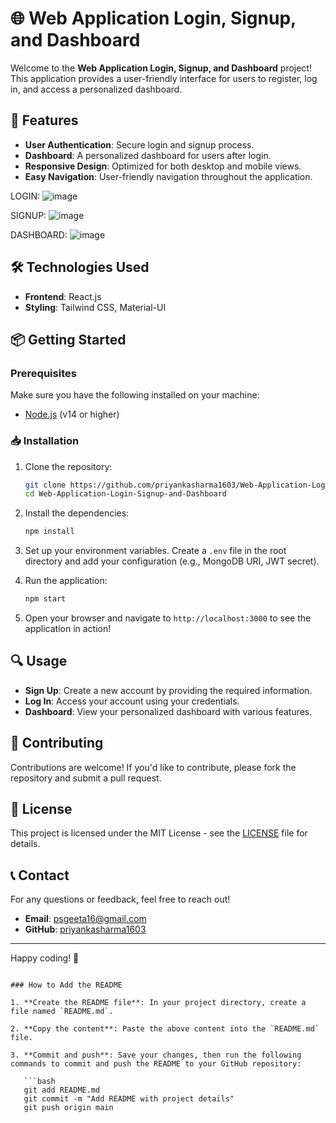 # 🌐 Web Application Login, Signup, and Dashboard

Welcome to the **Web Application Login, Signup, and Dashboard** project! This application provides a user-friendly interface for users to register, log in, and access a personalized dashboard.
## 🚀 Features

- **User Authentication**: Secure login and signup process.
- **Dashboard**: A personalized dashboard for users after login.
- **Responsive Design**: Optimized for both desktop and mobile views.
- **Easy Navigation**: User-friendly navigation throughout the application.

LOGIN:
  ![image](https://github.com/user-attachments/assets/cb09c096-5c3d-428d-8157-c651e0bcdd8d)

SIGNUP:
![image](https://github.com/user-attachments/assets/fc5b2381-e0fc-4e70-a449-e539646564ea)

DASHBOARD:
  ![image](https://github.com/user-attachments/assets/f8d59c2c-b2e8-4873-952a-5953553141cc)


## 🛠️ Technologies Used

- **Frontend**: React.js
- **Styling**: Tailwind CSS, Material-UI

## 📦 Getting Started

### Prerequisites

Make sure you have the following installed on your machine:

- [Node.js](https://nodejs.org/) (v14 or higher)

### 📥 Installation

1. Clone the repository:

   ```bash
   git clone https://github.com/priyankasharma1603/Web-Application-Login-Signup-and-Dashboard.git
   cd Web-Application-Login-Signup-and-Dashboard
   ```




2. Install the dependencies:

   ```bash
   npm install
   ```

3. Set up your environment variables. Create a `.env` file in the root directory and add your configuration (e.g., MongoDB URI, JWT secret).

4. Run the application:

   ```bash
   npm start
   ```

5. Open your browser and navigate to `http://localhost:3000` to see the application in action!

## 🔍 Usage

- **Sign Up**: Create a new account by providing the required information.
- **Log In**: Access your account using your credentials.
- **Dashboard**: View your personalized dashboard with various features.

## 🤝 Contributing

Contributions are welcome! If you'd like to contribute, please fork the repository and submit a pull request.

## 📝 License

This project is licensed under the MIT License - see the [LICENSE](LICENSE) file for details.

## 📞 Contact

For any questions or feedback, feel free to reach out!

- **Email**: psgeeta16@gmail.com
- **GitHub**: [priyankasharma1603](https://github.com/priyankasharma1603)

---

Happy coding! 🎉
```

### How to Add the README

1. **Create the README file**: In your project directory, create a file named `README.md`.

2. **Copy the content**: Paste the above content into the `README.md` file.

3. **Commit and push**: Save your changes, then run the following commands to commit and push the README to your GitHub repository:

   ```bash
   git add README.md
   git commit -m "Add README with project details"
   git push origin main
   ```
